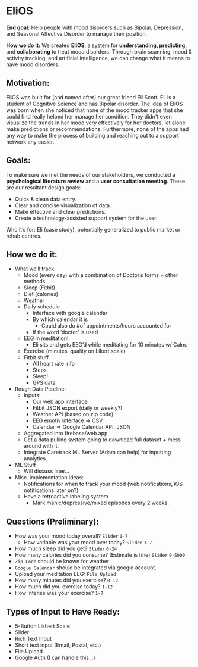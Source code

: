 # EliOS
**End goal:** Help people with mood disorders such as Bipolar, Depression, and Seasonal Affective Disorder to manage their position. 

**How we do it:** We created **EliOS**, a system for **understanding, predicting,** and **collaborating** to treat mood disorders. Through brain scanning, mood & activity tracking, and artificial intelligence, we can change what it means to have mood disorders.

## Motivation:
EliOS was built for (and named after) our great friend Eli Scott. Eli is a student of Cognitive Science and has Bipolar disorder. The idea of EliOS was born when she noticed that none of the mood tracker apps that she could find really helped her manage her condition. They didn't even visualize the trends in her mood very effectively for her doctors, let alone make predictions or recommendations. Furthermore, none of the apps had any way to make the process of building and reaching out to a support network any easier. 

## Goals:
To make sure we met the needs of our stakeholders, we conducted a **psychological literature review** and a **user consultation meeting**. These are our resultant design goals:
* Quick & clean data entry.
* Clear and concise visualization of data.
* Make effective and clear predictions.
* Create a technology-assisted support system for the user. 


Who it’s for: Eli (case study), potentially generalized to public market or rehab centres.
## How we do it: 
* What we’ll track:
    * Mood (every day) with a combination of Doctor’s forms + other methods
    * Sleep (Fitbit)
    * Diet (calories)
    * Weather
    * Daily schedule
        * Interface with google calendar
        * By which calendar it is
            * Could also do #of appointments/hours accounted for
        * If the word ‘doctor’ is used
    * EEG in meditation!
        * Eli sits and gets EEG’d while meditating for 10 minutes w/ Calm.
    * Exercise (minutes, quality on Likert scale)
    * Fitbit stuff
        * All heart rate info
        * Steps
        * Sleep!
        * GPS data
* Rough Data Pipeline:
    * Inputs:
        * Our web app interface
        * Fitbit JSON export (daily or weekly?)
        * Weather API (based on zip code)
        * EEG emotiv interface => CSV
        * Calendar => Google Calendar API, JSON
    * Aggregated into firebase/web app
    * Get a data pulling system going to download full dataset + mess around with it.
    * Integrate Caretrack ML Server (Adam can help) for inputting analytics.
* ML Stuff
    * Will discuss later...
* Misc. implementation ideas:
    * Notifications for when to track your mood (web notifications, iOS notifications later on?)
    * Have a retroactive labeling system
        * Mark manic/depressive/mixed episodes every 2 weeks.

## Questions (Preliminary):
* How was your mood today overall? `Slider` `1-7`
	* How variable was your mood over today? `Slider` `1-7`
* How much sleep did you get? `Slider` `0-24`
* How many calories did you consume? (Estimate is fine) `Slider` `0-5000`
* `Zip Code` should be known for weather
* `Google Calendar` should be integrated via google account.
* Upload your meditation EEG: `File Upload`
* How many minutes did you exercise? `0-12`
* How much did you exercise today? `1-12`
* How intense was your exercise? `1-7`

## Types of Input to Have Ready:
* 5-Button Likhert Scale
* Slider
* Rich Text Input
* Short text input (Email, Postal, etc.)
* File Upload
* Google Auth (I can handle this...)
